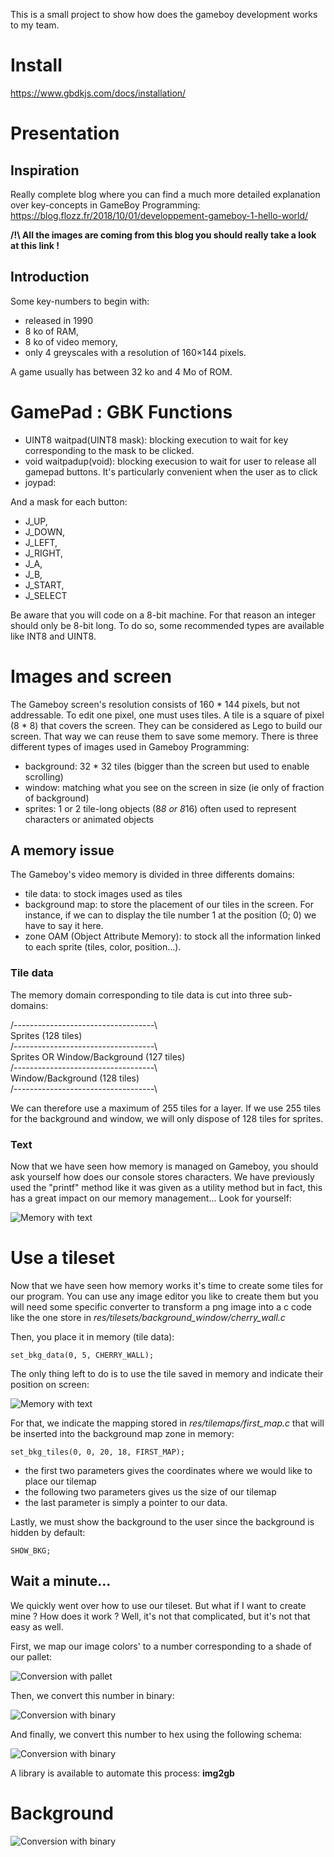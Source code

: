 This is a small project to show how does the gameboy development works to my team.

# Install 

https://www.gbdkjs.com/docs/installation/

# Presentation 

## Inspiration

Really complete blog where you can find a much more detailed explanation over key-concepts in GameBoy Programming: 
https://blog.flozz.fr/2018/10/01/developpement-gameboy-1-hello-world/

**/!\ All the images are coming from this blog you should really take a look at this link !**

## Introduction
Some key-numbers to begin with: 

- released in 1990
- 8 ko of RAM,
- 8 ko of video memory,
- only 4 greyscales with a resolution of 160×144 pixels.

A game usually has between 32 ko and 4 Mo of ROM.

# GamePad : GBK Functions

- UINT8 waitpad(UINT8 mask): blocking execution to wait for key corresponding to the mask to be clicked.
- void waitpadup(void): blocking execusion to wait for user to release all gamepad buttons. It's particularly convenient when the user as to click 
- joypad: 

And a mask for each button: 
- J_UP,
- J_DOWN,
- J_LEFT,
- J_RIGHT,
- J_A,
- J_B,
- J_START,
- J_SELECT

Be aware that you will code on a 8-bit machine. For that reason an integer should only be 8-bit long. To do so, some recommended types are available like INT8 and UINT8. 

# Images and screen

The Gameboy screen's resolution consists of 160 * 144 pixels, but not addressable.
To edit one pixel, one must uses tiles. A tile is a square of pixel (8 * 8) that covers the screen. They can be considered as Lego to build our screen. That way we can reuse them to save some memory.
There is three different types of images used in Gameboy Programming:
- background: 32 * 32 tiles (bigger than the screen but used to enable scrolling)
- window: matching what you see on the screen in size (ie only of fraction of background)
- sprites: 1 or 2 tile-long objects (8*8 or 8*16) often used to represent characters or animated objects

## A memory issue

The Gameboy's video memory is divided in three differents domains:
- tile data: to stock images used as tiles
- background map: to store the placement of our tiles in the screen. For instance, if we can to display the tile number 1 at the position (0; 0) we have to say it here.
- zone OAM (Object Attribute Memory): to stock all the information linked to each sprite (tiles, color, position...).

### Tile data 

The memory domain corresponding to tile data is cut into three sub-domains:

/-----------------------------------\  
Sprites (128 tiles)  
/-----------------------------------\  
Sprites OR Window/Background (127 tiles)  
/-----------------------------------\  
Window/Background (128 tiles)  
/-----------------------------------\  

We can therefore use a maximum of 255 tiles for a layer. If we use 255 tiles for the background and window, we will only dispose of 128 tiles for sprites.

### Text

Now that we have seen how memory is managed on Gameboy, you should ask yourself how does our console stores characters. We have previously used the "printf" method like it was given
as a utility method but in fact, this has a great impact on our memory management... Look for yourself:

![Memory with text](./res/imgs/printf_gameboy_impact.png)

# Use a tileset

Now that we have seen how memory works it's time to create some tiles for our program.
You can use any image editor you like to create them but you will need some specific converter to transform a png image into a c code like the one store in *res/tilesets/background_window/cherry_wall.c*

Then, you place it in memory (tile data):
``` 
set_bkg_data(0, 5, CHERRY_WALL);
```

The only thing left to do is to use the tile saved in memory and indicate their position on screen:

![Memory with text](./res/imgs/mapping_explanation.png)

For that, we indicate the mapping stored in *res/tilemaps/first_map.c* that will be inserted into the background map zone in memory:

``` 
set_bkg_tiles(0, 0, 20, 18, FIRST_MAP);
```

- the first two parameters gives the coordinates where we would like to place our tilemap
- the following two parameters gives us the size of our tilemap
- the last parameter is simply a pointer to our data.

Lastly, we must show the background to the user since the background is hidden by default:
```
SHOW_BKG;
```

## Wait a minute...

We quickly went over how to use our tileset. But what if I want to create mine ? How does it work ? Well, it's not that complicated, but it's not that easy as well. 

First, we map our image colors' to a number corresponding to a shade of our pallet:

![Conversion with pallet](./res/imgs/conversion_cherry.png)

Then, we convert this number in binary:

![Conversion with binary](./res/imgs/conversion_cherry_bin.png)

And finally, we convert this number to hex using the following schema:

![Conversion with binary](./res/imgs/conversion_cherry_hex.png)

A library is available to automate this process: **img2gb**

# Background 

![Conversion with binary](./res/imgs/background_layer_scrolling.gif)